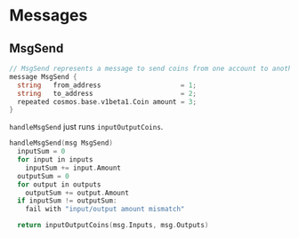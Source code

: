 <!--
order: 3
-->

# Messages

## MsgSend

```go
// MsgSend represents a message to send coins from one account to another.
message MsgSend {
  string   from_address                    = 1;
  string   to_address                      = 2;
  repeated cosmos.base.v1beta1.Coin amount = 3;
}
```

`handleMsgSend` just runs `inputOutputCoins`.

```go
handleMsgSend(msg MsgSend)
  inputSum = 0
  for input in inputs
    inputSum += input.Amount
  outputSum = 0
  for output in outputs
    outputSum += output.Amount
  if inputSum != outputSum:
    fail with "input/output amount mismatch"

  return inputOutputCoins(msg.Inputs, msg.Outputs)
```
